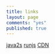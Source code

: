 ```yaml
---
title: links
layout: page
comments: "yes"
published: true
---
```


[java2s](http://www.java2s.com/ "一个JAVA教程网")
[runjs](http://runjs.cn/ "runjs在线JS编辑器")
[CDN](http://www.staticfile.org/ "CDN静态资源")
